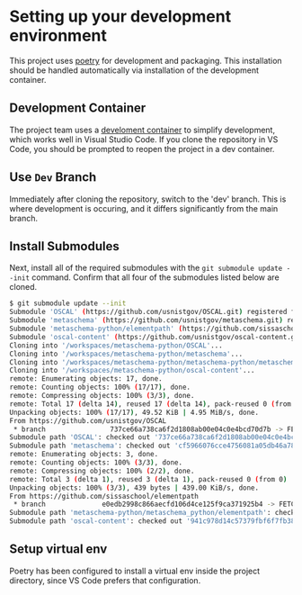 # Setting up your development environment

This project uses [poetry](https://python-poetry.org/) for development and packaging. This installation should be handled automatically via installation of the development container.

## Development Container

The project team uses a [develoment container](https://containers.dev/) to simplify development, which works well in Visual Studio Code. If you clone the repository in VS Code, you should be prompted to reopen the project in a dev container.

## Use `Dev` Branch

Immediately after cloning the repository, switch to the 'dev' branch. This is where development is occuring, and it differs significantly from the main branch.

## Install Submodules

Next, install all of the required submodules with the `git submodule update --init` command. Confirm that all four of the submodules listed below are cloned.

```sh
$ git submodule update --init
Submodule 'OSCAL' (https://github.com/usnistgov/OSCAL.git) registered for path 'OSCAL'
Submodule 'metaschema' (https://github.com/usnistgov/metaschema.git) registered for path 'metaschema'
Submodule 'metaschema-python/elementpath' (https://github.com/sissaschool/elementpath.git) registered for path 'metaschema-python/metaschema_python/elementpath'
Submodule 'oscal-content' (https://github.com/usnistgov/oscal-content.git) registered for path 'oscal-content'
Cloning into '/workspaces/metaschema-python/OSCAL'...
Cloning into '/workspaces/metaschema-python/metaschema'...
Cloning into '/workspaces/metaschema-python/metaschema-python/metaschema_python/elementpath'...
Cloning into '/workspaces/metaschema-python/oscal-content'...
remote: Enumerating objects: 17, done.
remote: Counting objects: 100% (17/17), done.
remote: Compressing objects: 100% (3/3), done.
remote: Total 17 (delta 14), reused 17 (delta 14), pack-reused 0 (from 0)
Unpacking objects: 100% (17/17), 49.52 KiB | 4.95 MiB/s, done.
From https://github.com/usnistgov/OSCAL
 * branch                737ce66a738ca6f2d1808ab00e04c0e4bcd70d7b -> FETCH_HEAD
Submodule path 'OSCAL': checked out '737ce66a738ca6f2d1808ab00e04c0e4bcd70d7b'
Submodule path 'metaschema': checked out 'cf5966076cce4756081a05db46a784f5fb25af27'
remote: Enumerating objects: 3, done.
remote: Counting objects: 100% (3/3), done.
remote: Compressing objects: 100% (2/2), done.
remote: Total 3 (delta 1), reused 3 (delta 1), pack-reused 0 (from 0)
Unpacking objects: 100% (3/3), 439 bytes | 439.00 KiB/s, done.
From https://github.com/sissaschool/elementpath
 * branch              e0edb2998c866aecfd106d4ce125f9ca371925b4 -> FETCH_HEAD
Submodule path 'metaschema-python/metaschema_python/elementpath': checked out 'e0edb2998c866aecfd106d4ce125f9ca371925b4'
Submodule path 'oscal-content': checked out '941c978d14c57379fbf6f7fb388f675067d5bff7'
```

## Setup virtual env

Poetry has been configured to install a virtual env inside the project directory, since VS Code prefers that configuration.
